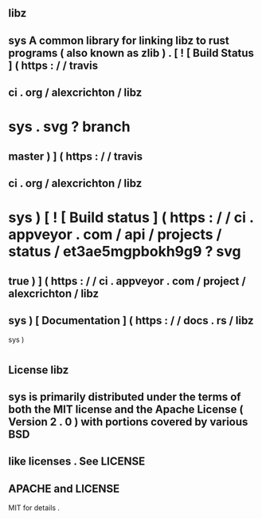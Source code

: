 #
libz
-
sys
A
common
library
for
linking
libz
to
rust
programs
(
also
known
as
zlib
)
.
[
!
[
Build
Status
]
(
https
:
/
/
travis
-
ci
.
org
/
alexcrichton
/
libz
-
sys
.
svg
?
branch
=
master
)
]
(
https
:
/
/
travis
-
ci
.
org
/
alexcrichton
/
libz
-
sys
)
[
!
[
Build
status
]
(
https
:
/
/
ci
.
appveyor
.
com
/
api
/
projects
/
status
/
et3ae5mgpbokh9g9
?
svg
=
true
)
]
(
https
:
/
/
ci
.
appveyor
.
com
/
project
/
alexcrichton
/
libz
-
sys
)
[
Documentation
]
(
https
:
/
/
docs
.
rs
/
libz
-
sys
)
#
License
libz
-
sys
is
primarily
distributed
under
the
terms
of
both
the
MIT
license
and
the
Apache
License
(
Version
2
.
0
)
with
portions
covered
by
various
BSD
-
like
licenses
.
See
LICENSE
-
APACHE
and
LICENSE
-
MIT
for
details
.

